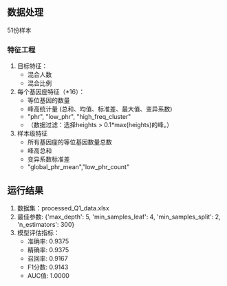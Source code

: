 ## 数据处理
51份样本
### 特征工程
1. 目标特征：
   - 混合人数
   - 混合比例
2. 每个基因座特征（*16）：
   - 等位基因的数量
   - 峰高统计量 (总和、均值、标准差、最大值、变异系数)
   - "phr", "low_phr", "high_freq_cluster"
   - （数据过滤：选择heights > 0.1*max(heights)的峰。）
3. 样本级特征
   - 所有基因座的等位基因数量总数
   - 峰高总和
   - 变异系数标准差
   - "global_phr_mean","low_phr_count"
## 运行结果
1. 数据集：processed_Q1_data.xlsx
2. 最佳参数: {'max_depth': 5, 'min_samples_leaf': 4, 'min_samples_split': 2, 'n_estimators': 300}
3. 模型评估指标：
   - 准确率: 0.9375
   - 精确率: 0.9375
   - 召回率: 0.9167
   - F1分数: 0.9143
   - AUC值: 1.0000